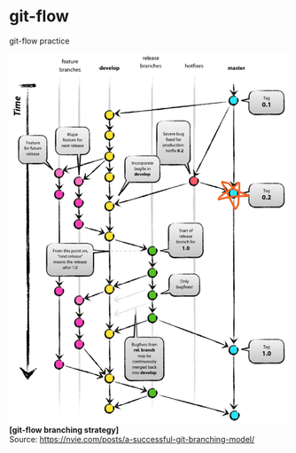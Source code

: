 # git-flow
git-flow practice

![git-flow branching strategy](imgs/git_flow_tag02.png)  
**[git-flow branching strategy]**  
Source: https://nvie.com/posts/a-successful-git-branching-model/  